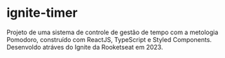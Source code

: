 # ignite-timer
Projeto de uma sistema de controle de gestão de tempo com  a metologia Pomodoro, construído com ReactJS, TypeScript e Styled Components.  Desenvoldo atráves do Ignite da Rooketseat em 2023.

